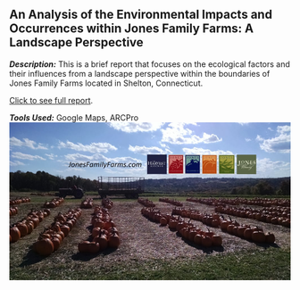 ## An Analysis of the Environmental Impacts and Occurrences within Jones Family Farms: A Landscape Perspective

***Description:***
This is a brief report that focuses on the ecological factors and their influences from a landscape perspective within the 
boundaries of Jones Family Farms located in Shelton, Connecticut.

<a href="pdf/Landscape Report.pdf">Click to see full report</a>.

***Tools Used:***
Google Maps, ARCPro
<img src="images/Jones_Farm_Ad.jpg">
